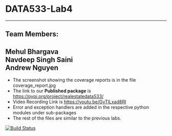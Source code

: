 # DATA533-Lab4
---
## Team Members:   
Mehul Bhargava   
Navdeep Singh Saini    
Andrew Nguyen   
---
+ The screenshot showing the coverage reports is in the file coverage_report.jpg
+ The link to our **Published package** is https://pypi.org/project/realestatedata533/  
+ Video Recording Link is https://youtu.be/GyTlLxad8RI   
+ Error and exception handlers are added in the respective python modules under sub-packages    
+ The rest of the files are similar to the previous labs. 

[![Build Status](https://app.travis-ci.com/navdeep94/DATA533-Lab4.svg?branch=main)](https://app.travis-ci.com/navdeep94/DATA533-Lab4)


